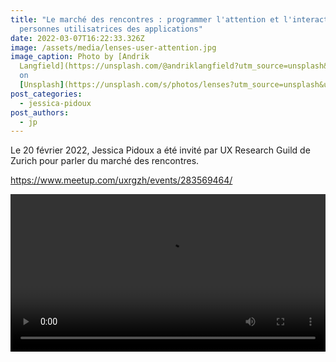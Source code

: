 ```yaml
---
title: "Le marché des rencontres : programmer l'attention et l'interaction des
  personnes utilisatrices des applications"
date: 2022-03-07T16:22:33.326Z
image: /assets/media/lenses-user-attention.jpg
image_caption: Photo by [Andrik
  Langfield](https://unsplash.com/@andriklangfield?utm_source=unsplash&utm_medium=referral&utm_content=creditCopyText)
  on
  [Unsplash](https://unsplash.com/s/photos/lenses?utm_source=unsplash&utm_medium=referral&utm_content=creditCopyText)
post_categories:
  - jessica-pidoux
post_authors:
  - jp
---
```

Le 20 février 2022, Jessica Pidoux a été invité par UX Research Guild de Zurich pour parler du marché des rencontres.

<https://www.meetup.com/uxrgzh/events/283569464/>

<video width="100%" controls>
  <source src="/assets/media/meetup_february2022_jessica-pidoux.mp4" type="video/mp4">
</video>